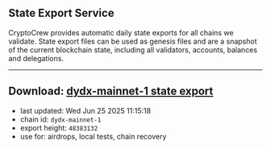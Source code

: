 ## State Export Service
CryptoCrew provides automatic daily state exports for all chains we validate. State export files can be used as genesis files and are a snapshot of the current blockchain state, including all validators, accounts, balances and delegations.

---
**Download: [dydx-mainnet-1 state export](https://dl-tyo.ccvalidators.com/SERVICE/dydx/dydx-mainnet-1_export_48383132.json)**
---

- last updated: Wed Jun 25 2025 11:15:18
- chain id: `dydx-mainnet-1`
- export height: `48383132`
- use for: airdrops, local tests, chain recovery
